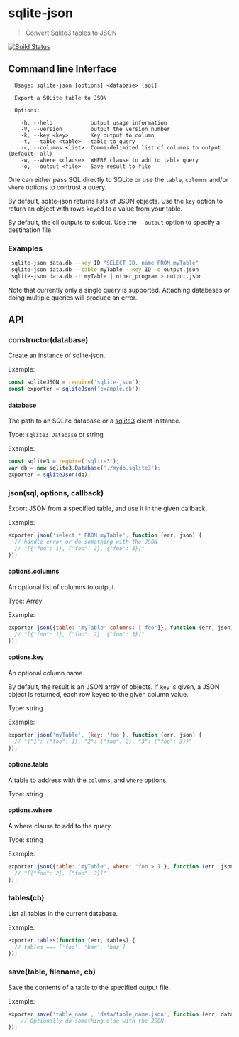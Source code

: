 # sqlite-json
> Convert Sqlite3 tables to JSON

[![Build Status](https://travis-ci.org/fitnr/sqlite-json.svg)](https://travis-ci.org/fitnr/sqlite-json)

## Command line Interface

```
  Usage: sqlite-json [options] <database> [sql]

  Export a SQLite table to JSON

  Options:

    -h, --help            output usage information
    -V, --version         output the version number
    -k, --key <key>       Key output to column
    -t, --table <table>   table to query
    -c, --columns <list>  Comma-delimited list of columns to output (Default: all)
    -w, --where <clause>  WHERE clause to add to table query
    -o, --output <file>   Save result to file
```

One can either pass SQL directly to SQLite or use the `table`, `columns` and/or `where` options to contrust a query.

By default, sqlite-json returns lists of JSON objects. Use the `key` option to return an object with rows keyed to a value from your table.

By default, the cli outputs to stdout. Use the `--output` option to specify a destination file.

### Examples

```bash
 sqlite-json data.db --key ID "SELECT ID, name FROM myTable"
 sqlite-json data.db --table myTable --key ID -o output.json
 sqlite-json data.db -t myTable | other_program > output.json
```

Note that currently only a single query is supported. Attaching databases or doing multiple queries will produce an error.

## API

### constructor(database)

Create an instance of sqlite-json.

Example:
```js
const sqliteJSON = require('sqlite-json');
const exporter = sqliteJson('example.db');
```

#### database

The path to an SQLite database or a [sqlite3](https://github.com/mapbox/node-sqlite3) client instance.

Type: `sqlite3.Database` or string

Example:

```js
const sqlite3 = require('sqlite3');
var db = new sqlite3.Database('./mydb.sqlite3');
exporter = sqliteJson(db);
```

### json(sql, options, callback)

Export JSON from a specified table, and use it in the given callback.

Example:
```js
exporter.json('select * FROM myTable', function (err, json) {
  // handle error or do something with the JSON
  // "[{"foo": 1}, {"foo": 2}, {"foo": 3}]"
});
```

#### options.columns

An optional list of columns to output.

Type: Array

Example:
```js
exporter.json({table: 'myTable' columns: ['foo']}, function (err, json) {
  // "[{"foo": 1}, {"foo": 2}, {"foo": 3}]"
});
```

#### options.key

An optional column name.

By default, the result is an JSON array of objects. If `key` is given, a JSON object is returned, each row keyed to the given column value.

Type: string

Example:
```js
exporter.json('myTable', {key: 'foo'}, function (err, json) {
  // "{"1": {"foo": 1}, "2": {"foo": 2}, "3": {"foo": 3}}"
});
```

#### options.table

A table to address with the `columns`, and `where` options.

Type: string

#### options.where

A where clause to add to the query.

Type: string

Example:
```js
exporter.json({table: 'myTable', where: 'foo > 1'}, function (err, json) {
  // "[{"foo": 2}, {"foo": 3}]"
});
```

### tables(cb)

List all tables in the current database.

Example:
```js
exporter.tables(function (err, tables) {
  // tables === ['foo', 'bar', 'baz']
});
```

### save(table, filename, cb)

Save the contents of a table to the specified output file.

Example:
```js
exporter.save('table_name', 'data/table_name.json', function (err, data) {
    // Optionally do something else with the JSON.
});
```
